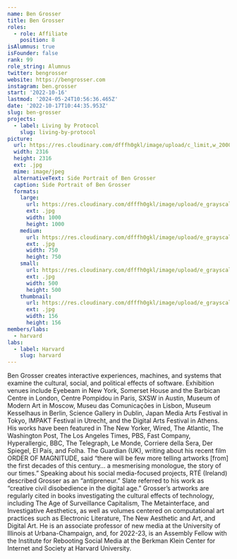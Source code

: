 ```yaml
---
name: Ben Grosser
title: Ben Grosser
roles:
  - role: Affiliate
    position: 8
isAlumnus: true
isFounder: false
rank: 99
role_string: Alumnus
twitter: bengrosser
website: https://bengrosser.com
instagram: ben.grosser
start: '2022-10-16'
lastmod: '2024-05-24T10:56:36.465Z'
date: '2022-10-17T10:44:35.953Z'
slug: ben-grosser
projects:
  - label: Living by Protocol
    slug: living-by-protocol
picture:
  url: https://res.cloudinary.com/dfffh0gkl/image/upload/c_limit,w_2000,h_2000/e_grayscale/v1665996243/grosser_side_portrait_Ben_Grosser_eaca092b77.jpg
  width: 2316
  height: 2316
  ext: .jpg
  mime: image/jpeg
  alternativeText: Side Portrait of Ben Grosser
  caption: Side Portrait of Ben Grosser
  formats:
    large:
      url: https://res.cloudinary.com/dfffh0gkl/image/upload/e_grayscale/v1665996244/large_grosser_side_portrait_Ben_Grosser_eaca092b77.jpg
      ext: .jpg
      width: 1000
      height: 1000
    medium:
      url: https://res.cloudinary.com/dfffh0gkl/image/upload/e_grayscale/v1665996244/medium_grosser_side_portrait_Ben_Grosser_eaca092b77.jpg
      ext: .jpg
      width: 750
      height: 750
    small:
      url: https://res.cloudinary.com/dfffh0gkl/image/upload/e_grayscale/v1665996244/small_grosser_side_portrait_Ben_Grosser_eaca092b77.jpg
      ext: .jpg
      width: 500
      height: 500
    thumbnail:
      url: https://res.cloudinary.com/dfffh0gkl/image/upload/e_grayscale/v1665996243/thumbnail_grosser_side_portrait_Ben_Grosser_eaca092b77.jpg
      ext: .jpg
      width: 156
      height: 156
members/labs:
  - harvard
labs:
  - label: Harvard
    slug: harvard
---
```

Ben Grosser creates interactive experiences, machines, and systems that examine the cultural, social, and political effects of software. Exhibition venues include Eyebeam in New York, Somerset House and the Barbican Centre in London, Centre Pompidou in Paris, SXSW in Austin, Museum of Modern Art in Moscow, Museu das Comunicações in Lisbon, Museum Kesselhaus in Berlin, Science Gallery in Dublin, Japan Media Arts Festival in Tokyo, IMPAKT Festival in Utrecht, and the Digital Arts Festival in Athens. His works have been featured in The New Yorker, Wired, The Atlantic, The Washington Post, The Los Angeles Times, PBS, Fast Company, Hyperallergic, BBC, The Telegraph, Le Monde, Corriere della Sera, Der Spiegel, El País, and Folha. The Guardian (UK), writing about his recent film ORDER OF MAGNITUDE, said “there will be few more telling artworks [from] the first decades of this century… a mesmerising monologue, the story of our times.” Speaking about his social media-focused projects, RTÉ (Ireland) described Grosser as an “antipreneur.” Slate referred to his work as “creative civil disobedience in the digital age.” Grosser’s artworks are regularly cited in books investigating the cultural effects of technology, including The Age of Surveillance Capitalism, The Metainterface, and Investigative Aesthetics, as well as volumes centered on computational art practices such as Electronic Literature, The New Aesthetic and Art, and Digital Art. He is an associate professor of new media at the University of Illinois at Urbana-Champaign, and, for 2022-23, is an Assembly Fellow with the Institute for Rebooting Social Media at the Berkman Klein Center for Internet and Society at Harvard University.